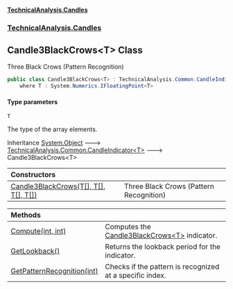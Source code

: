 #### [TechnicalAnalysis\.Candles](Atypical.TechnicalAnalysis.Candles.md 'Atypical\.TechnicalAnalysis\.Candles')
### [TechnicalAnalysis\.Candles](Atypical.TechnicalAnalysis.Candles.md#TechnicalAnalysis.Candles 'TechnicalAnalysis\.Candles')

## Candle3BlackCrows\<T\> Class

Three Black Crows \(Pattern Recognition\)

```csharp
public class Candle3BlackCrows<T> : TechnicalAnalysis.Common.CandleIndicator<T>
    where T : System.Numerics.IFloatingPoint<T>
```
#### Type parameters

<a name='TechnicalAnalysis.Candles.Candle3BlackCrows_T_.T'></a>

`T`

The type of the array elements\.

Inheritance [System\.Object](https://docs.microsoft.com/en-us/dotnet/api/System.Object 'System\.Object') &#129106; [TechnicalAnalysis\.Common\.CandleIndicator&lt;](https://docs.microsoft.com/en-us/dotnet/api/TechnicalAnalysis.Common.CandleIndicator-1 'TechnicalAnalysis\.Common\.CandleIndicator\`1')[T](Candle3BlackCrows_T_.md#TechnicalAnalysis.Candles.Candle3BlackCrows_T_.T 'TechnicalAnalysis\.Candles\.Candle3BlackCrows\<T\>\.T')[&gt;](https://docs.microsoft.com/en-us/dotnet/api/TechnicalAnalysis.Common.CandleIndicator-1 'TechnicalAnalysis\.Common\.CandleIndicator\`1') &#129106; Candle3BlackCrows\<T\>

| Constructors | |
| :--- | :--- |
| [Candle3BlackCrows\(T\[\], T\[\], T\[\], T\[\]\)](Candle3BlackCrows_T_.Candle3BlackCrows(T[],T[],T[],T[]).md 'TechnicalAnalysis\.Candles\.Candle3BlackCrows\<T\>\.Candle3BlackCrows\(T\[\], T\[\], T\[\], T\[\]\)') | Three Black Crows \(Pattern Recognition\) |

| Methods | |
| :--- | :--- |
| [Compute\(int, int\)](Candle3BlackCrows_T_.Compute(int,int).md 'TechnicalAnalysis\.Candles\.Candle3BlackCrows\<T\>\.Compute\(int, int\)') | Computes the [Candle3BlackCrows&lt;T&gt;](Candle3BlackCrows_T_.md 'TechnicalAnalysis\.Candles\.Candle3BlackCrows\<T\>') indicator\. |
| [GetLookback\(\)](Candle3BlackCrows_T_.GetLookback().md 'TechnicalAnalysis\.Candles\.Candle3BlackCrows\<T\>\.GetLookback\(\)') | Returns the lookback period for the indicator\. |
| [GetPatternRecognition\(int\)](Candle3BlackCrows_T_.GetPatternRecognition(int).md 'TechnicalAnalysis\.Candles\.Candle3BlackCrows\<T\>\.GetPatternRecognition\(int\)') | Checks if the pattern is recognized at a specific index\. |
